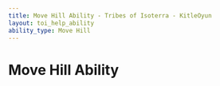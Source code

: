 ```yaml
---
title: Move Hill Ability - Tribes of Isoterra - KitleOyun
layout: toi_help_ability
ability_type: Move Hill
---
```


<h1 class="h1">Move Hill Ability</h1>
